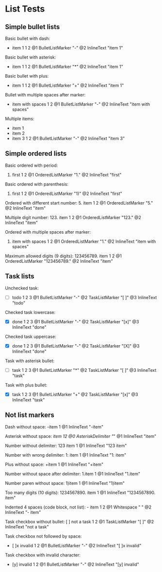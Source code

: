 # List Tests

## Simple bullet lists

Basic bullet with dash:
- item 1
1 2
@1 BulletListMarker "-"
@2 InlineText "item 1"

Basic bullet with asterisk:
* item 1
1 2
@1 BulletListMarker "*"
@2 InlineText "item 1"

Basic bullet with plus:
+ item 1
1 2
@1 BulletListMarker "+"
@2 InlineText "item 1"

Bullet with multiple spaces after marker:
-   item with spaces
1   2
@1 BulletListMarker "-"
@2 InlineText "item with spaces"

Multiple items:
- item 1
- item 2
- item 3
1 2
@1 BulletListMarker "-"
@2 InlineText "item 3"

## Simple ordered lists

Basic ordered with period:
1. first
1  2
@1 OrderedListMarker "1."
@2 InlineText "first"

Basic ordered with parenthesis:
1) first
1  2
@1 OrderedListMarker "1)"
@2 InlineText "first"

Ordered with different start number:
5. item
1  2
@1 OrderedListMarker "5."
@2 InlineText "item"

Multiple digit number:
123. item
1    2
@1 OrderedListMarker "123."
@2 InlineText "item"

Ordered with multiple spaces after marker:
1.   item with spaces
1    2
@1 OrderedListMarker "1."
@2 InlineText "item with spaces"

Maximum allowed digits (9 digits):
123456789. item
1          2
@1 OrderedListMarker "123456789."
@2 InlineText "item"

## Task lists

Unchecked task:
- [ ] todo
1 2   3
@1 BulletListMarker "-"
@2 TaskListMarker "[ ]"
@3 InlineText "todo"

Checked task lowercase:
- [x] done
1 2   3
@1 BulletListMarker "-"
@2 TaskListMarker "[x]"
@3 InlineText "done"

Checked task uppercase:
- [X] done
1 2   3
@1 BulletListMarker "-"
@2 TaskListMarker "[X]"
@3 InlineText "done"

Task with asterisk bullet:
* [ ] task
1 2   3
@1 BulletListMarker "*"
@2 TaskListMarker "[ ]"
@3 InlineText "task"

Task with plus bullet:
+ [x] task
1 2   3
@1 BulletListMarker "+"
@2 TaskListMarker "[x]"
@3 InlineText "task"

## Not list markers

Dash without space:
-item
1
@1 InlineText "-item"

Asterisk without space:
*item
12
@0 AsteriskDelimiter "*"
@1 InlineText "item"

Number without delimiter:
123 item
1
@1 InlineText "123 item"

Number with wrong delimiter:
1: item
1
@1 InlineText "1: item"

Plus without space:
+item
1
@1 InlineText "+item"

Number without space after delimiter:
1.item
1
@1 InlineText "1.item"

Number paren without space:
1)item
1
@1 InlineText "1)item"

Too many digits (10 digits):
1234567890. item
1
@1 InlineText "1234567890. item"

Indented 4 spaces (code block, not list):
    - item
1   2
@1 Whitespace "    "
@2 InlineText "- item"

Task checkbox without bullet:
[ ] not a task
1   2
@1 TaskListMarker "[ ]"
@2 InlineText "not a task"

Task checkbox not followed by space:
- [ ]x invalid
1 2
@1 BulletListMarker "-"
@2 InlineText "[ ]x invalid"

Task checkbox with invalid character:
- [y] invalid
1 2
@1 BulletListMarker "-"
@2 InlineText "[y] invalid"
